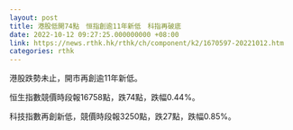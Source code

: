 ```yaml
---
layout: post
title: 港股低開74點　恒指創逾11年新低　科指再破底
date: 2022-10-12 09:27:25.000000000 +08:00
link: https://news.rthk.hk/rthk/ch/component/k2/1670597-20221012.htm
categories: rthk
---
```


港股跌勢未止，開市再創逾11年新低。

恒生指數競價時段報16758點，跌74點，跌幅0.44%。

科技指數再創新低，競價時段報3250點，跌27點，跌幅0.85%。

